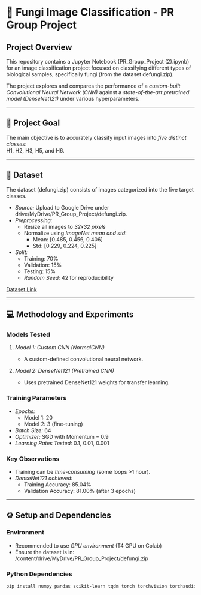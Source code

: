 # 🍄 Fungi Image Classification - PR Group Project

## Project Overview
This repository contains a Jupyter Notebook (PR_Group_Project (2).ipynb) for an image classification project focused on classifying different types of biological samples, specifically fungi (from the dataset defungi.zip).  

The project explores and compares the performance of a *custom-built Convolutional Neural Network (CNN)* against a *state-of-the-art pretrained model (DenseNet121)* under various hyperparameters.

---

## 🎯 Project Goal
The main objective is to accurately classify input images into *five distinct classes*:  
H1, H2, H3, H5, and H6.

---

## 💾 Dataset
The dataset (defungi.zip) consists of images categorized into the five target classes.

- *Source:* Upload to Google Drive under drive/MyDrive/PR_Group_Project/defungi.zip.
- *Preprocessing:*  
  - Resize all images to *32x32 pixels*  
  - Normalize using *ImageNet mean and std*:  
    - Mean: [0.485, 0.456, 0.406]  
    - Std: [0.229, 0.224, 0.225]  
- *Split:*  
  - Training: 70%  
  - Validation: 15%  
  - Testing: 15%  
  - *Random Seed:* 42 for reproducibility  

[Dataset Link](https://archive.ics.uci.edu/dataset/773/defungi)

---

## 💻 Methodology and Experiments

### Models Tested
1. *Model 1: Custom CNN (NormalCNN)*  
   - A custom-defined convolutional neural network.

2. *Model 2: DenseNet121 (Pretrained CNN)*  
   - Uses pretrained DenseNet121 weights for transfer learning.

### Training Parameters
- *Epochs:*  
  - Model 1: 20  
  - Model 2: 3 (fine-tuning)
- *Batch Size:* 64
- *Optimizer:* SGD with Momentum = 0.9
- *Learning Rates Tested:* 0.1, 0.01, 0.001

### Key Observations
- Training can be *time-consuming* (some loops >1 hour).  
- *DenseNet121 achieved:*  
  - Training Accuracy: 85.04%  
  - Validation Accuracy: 81.00% (after 3 epochs)

---

## ⚙ Setup and Dependencies

### Environment
- Recommended to use *GPU environment* (T4 GPU on Colab)
- Ensure the dataset is in:  
  /content/drive/MyDrive/PR_Group_Project/defungi.zip

### Python Dependencies
```bash
pip install numpy pandas scikit-learn tqdm torch torchvision torchaudio
